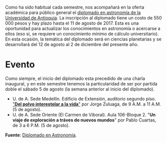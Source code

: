<!--
.. title: Diplomado en Astronomía 20172
.. slug: diplomado-en-astronomia-20172
.. date: 2017-07-10 19:35:49 UTC-05:00
.. tags: astronomía, diplomado, cursos, ciencias planetarias, universidad de antioquia
.. category: eventos
.. link:
.. description:
.. type: text
.. author: Edward Villegas Pulgarin
-->

Como ha sido habitual cada semestre, nos acompañará en la oferta académica para público general el [diplomado en astronomía de la Universidad de Antioquia](https://www.facebook.com/Diplomado-en-Astronomía-149996545152828/). La inscripción al diplomado tiene un costo de 550 000 pesos y hay plazo hasta el 11 de agosto de 2017. Esta es una oportunidad para actualizar los conocimientos en astronomía o acercarse a ellos (eso si, se requiere un conocimiento mínimo de cálculo universitario). En esta ocasión, la temática del diplomado será en ciencias planetarias y se desarrollará del 12 de agosto al 2 de diciembre del presente año.  

# Evento

Como siempre, el inicio del diplomado esta precedido de una charla inaugural, y en este semestre tenemos la particularidad de ser por partida doble el sábado 5 de agosto (la semana anterior al inicio del diplomado).  

+   U. de A. Sede Medellín. Edificio de Extensión, auditorio segundo piso. ["__Del polvo interestelar a la vida__"](https://www.facebook.com/events/1858567431061479) por Jorge Zuluaga, de 9 A.M. a 11 A.M. (5 de agosto).  
+   U. de A. Sede Oriente (El Carmen de Viboral). Aula 106-Bloque 2. "__Un viaje de exploración a tráves de nuevos mundos__" por Pablo Cuartas, de 3 a 6 P.M. (5 de agosto).  


__Fuente__: [Diplomado en Astronomía](https://www.facebook.com/149996545152828/photos/a.150005691818580.33887.149996545152828/876463845839424/?type=3&theater).  
